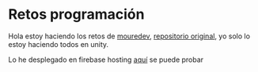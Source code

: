 # Retos programación
Hola estoy haciendo los retos de [mouredev](https://github.com/mouredev),  [repositorio original](https://github.com/mouredev/mouredev/blob/master/retos_programacion_banner.png), yo solo lo estoy haciendo todos en unity.

Lo he desplegado en firebase hosting [aquí](https://retos-semanales-unity-moure.firebaseapp.com/) se puede probar 

